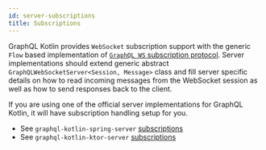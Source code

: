 ```yaml
---
id: server-subscriptions
title: Subscriptions
---
```


GraphQL Kotlin provides `WebSocket` subscription support with the generic `Flow` based implementation of [`GraphQL WS` subscription
protocol](https://github.com/enisdenjo/graphql-ws/blob/master/PROTOCOL.md). Server implementations should extend generic abstract `GraphQLWebSocketServer<Session, Message>` class and fill server
specific details on how to read incoming messages from the WebSocket session as well as how to send responses back to the client.

If you are using one of the official server implementations for GraphQL Kotlin, it will have subscription handling setup for you.

-   See `graphql-kotlin-spring-server` [subscriptions](spring-server/spring-subscriptions.md)
-   See `graphql-kotlin-ktor-server` [subscriptions](ktor-server/ktor-subscriptions.md)
